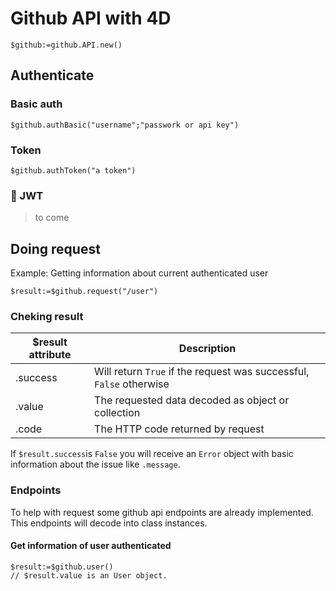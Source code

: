 
# Github API with 4D

```4d
$github:=github.API.new()
```

## Authenticate

### Basic auth

```4d
$github.authBasic("username";"passwork or api key")
```

### Token

```4d
$github.authToken("a token")
```

### 🚧 JWT

> to come

## Doing request

Example: Getting information about current authenticated user

```4d
$result:=$github.request("/user")
```

### Cheking result

| $result attribute |Description | 
|--|-- | 
| .success | Will return `True` if the request was successful, `False` otherwise | 
| .value | The requested data decoded as object or collection | 
| .code | The HTTP code returned by request | 

If `$result.success`is `False` you will receive an `Error` object with basic information about the issue like `.message`.

### Endpoints

To help with request some github api endpoints are already implemented. This endpoints will decode into class instances.

#### Get information of user authenticated

```4d
$result:=$github.user()
// $result.value is an User object.
```
